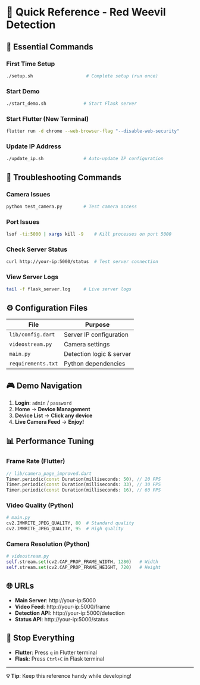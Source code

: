 # 🚀 Quick Reference - Red Weevil Detection

## 🎯 Essential Commands

### First Time Setup
```bash
./setup.sh                    # Complete setup (run once)
```

### Start Demo
```bash
./start_demo.sh              # Start Flask server
```

### Start Flutter (New Terminal)
```bash
flutter run -d chrome --web-browser-flag "--disable-web-security"
```

### Update IP Address
```bash
./update_ip.sh               # Auto-update IP configuration
```

## 🔧 Troubleshooting Commands

### Camera Issues
```bash
python test_camera.py        # Test camera access
```

### Port Issues
```bash
lsof -ti:5000 | xargs kill -9    # Kill processes on port 5000
```

### Check Server Status
```bash
curl http://your-ip:5000/status  # Test server connection
```

### View Server Logs
```bash
tail -f flask_server.log     # Live server logs
```

## ⚙️ Configuration Files

| File | Purpose |
|------|---------|
| `lib/config.dart` | Server IP configuration |
| `videostream.py` | Camera settings |
| `main.py` | Detection logic & server |
| `requirements.txt` | Python dependencies |

## 🎮 Demo Navigation

1. **Login**: `admin` / `password`
2. **Home** → **Device Management**
3. **Device List** → **Click any device**
4. **Live Camera Feed** → **Enjoy!**

## 📊 Performance Tuning

### Frame Rate (Flutter)
```dart
// lib/camera_page_improved.dart
Timer.periodic(const Duration(milliseconds: 50), // 20 FPS
Timer.periodic(const Duration(milliseconds: 33), // 30 FPS
Timer.periodic(const Duration(milliseconds: 16), // 60 FPS
```

### Video Quality (Python)
```python
# main.py
cv2.IMWRITE_JPEG_QUALITY, 80  # Standard quality
cv2.IMWRITE_JPEG_QUALITY, 95  # High quality
```

### Camera Resolution (Python)
```python
# videostream.py
self.stream.set(cv2.CAP_PROP_FRAME_WIDTH, 1280)   # Width
self.stream.set(cv2.CAP_PROP_FRAME_HEIGHT, 720)   # Height
```

## 🌐 URLs

- **Main Server**: http://your-ip:5000
- **Video Feed**: http://your-ip:5000/frame
- **Detection API**: http://your-ip:5000/detection
- **Status API**: http://your-ip:5000/status

## 🛑 Stop Everything

- **Flutter**: Press `q` in Flutter terminal
- **Flask**: Press `Ctrl+C` in Flask terminal

---

**💡 Tip**: Keep this reference handy while developing!

